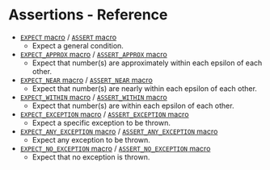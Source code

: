 # Assertions - Reference

- [`EXPECT` macro](EXPECT.md) / [`ASSERT` macro](EXPECT.md)
  - Expect a general condition.
- [`EXPECT_APPROX` macro](EXPECT_APPROX.md) / [`ASSERT_APPROX` macro](EXPECT_APPROX.md)
  - Expect that number(s) are approximately within each epsilon of each other.
- [`EXPECT_NEAR` macro](EXPECT_NEAR.md) / [`ASSERT_NEAR` macro](EXPECT_NEAR.md)
  - Expect that number(s) are nearly within each epsilon of each other.
- [`EXPECT_WITHIN` macro](EXPECT_WITHIN.md) / [`ASSERT_WITHIN` macro](EXPECT_WITHIN.md)
  - Expect that number(s) are within each epsilon of each other.
- [`EXPECT_EXCEPTION` macro](EXPECT_EXCEPTION.md) / [`ASSERT_EXCEPTION` macro](EXPECT_EXCEPTION.md)
  - Expect a specific exception to be thrown.
- [`EXPECT_ANY_EXCEPTION` macro](EXPECT_ANY_EXCEPTION.md) / [`ASSERT_ANY_EXCEPTION` macro](EXPECT_ANY_EXCEPTION.md)
  - Expect any exception to be thrown.
- [`EXPECT_NO_EXCEPTION` macro](EXPECT_NO_EXCEPTION.md) / [`ASSERT_NO_EXCEPTION` macro](EXPECT_NO_EXCEPTION.md)
  - Expect that no exception is thrown.
